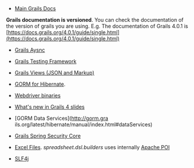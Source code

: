 - [Main Grails Docs](https://docs.grails.org/latest/guide/single.html)

**Grails documentation is versioned**. You can check the documentation of the version of grails you are using. E.g. The documentation of Grails 4.0.1 is [https://docs.grails.org/4.0.1/guide/single.html](https://docs.grails.org/4.0.1/guide/single.html)

- [Grails Aysnc](https://async.grails.org/latest/guide/index.html)
  
- [Grails Testing Framework](https://testing.grails.org/latest/guide/index.html)

- [Grails Views (JSON and Markup)](https://views.grails.org/latest/guide/index.html)
  
- [GORM for Hibernate](http://gorm.grails.org/latest/hibernate/manual/index.html).

- [Webdriver binaries](https://plugins.gradle.org/plugin/com.github.erdi.webdriver-binaries)

- [What's new in Grails 4 slides](https://speakerdeck.com/sdelamo/whats-new-in-grails-4)

- [GORM Data Services](http://gorm.gra
  ils.org/latest/hibernate/manual/index.html#dataServices)
- [Grails Spring Security Core](https://grails-plugins.github.io/grails-spring-security-core/4.0.x/index.html)
  
- [Excel Files](http://spreadsheet.dsl.builders). _spreadsheet.dsl.builders_ uses internally [Apache POI](https://poi.apache.org)

- [SLF4j](http://www.slf4j.org)

